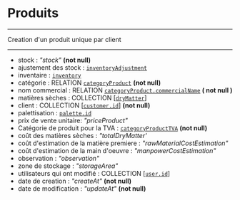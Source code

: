 # Produits

___ 

Creation d'un produit unique par client 

___


- stock : _*"stock"*_ **(not null)**
- ajustement des stock : [`inventoryAdjustment`](./gestion-des-stocks/ajustement-stock.md)
- inventaire : [`inventory`](./gestion-des-stocks/inventaire.md)
- catégorie : RELATION [`categoryProduct`](categorie-product.md) **(not null)**
- nom commercial : RELATION [`categoryProduct.commercialName`](nom-commerical.md) **( not null )**
- matières sèches : COLLECTION [[`dryMatter`]](matiere-seches/matiere-seches.md) 
- client : COLLECTION [[`customer.id`]](../../Users/user.md) **(not null)**
- palettisation : [`palette.id`](../palette/palettisation.md) 
- prix de vente unitaire: _*"priceProduct"*_
- Catégorie de produit pour la TVA : [`categoryProductTVA`](../../pays/categorie-produit-tva.md) **(not null)**
- coût des matières sèches : _*"totalDryMatter'*_
- coût d'estimation de la matière premiere : _*"rawMaterialCostEstimation"*_
- coût d'estimation de la main d'oeuvre : _*"manpowerCostEstimation"*_
- observation : _*"observation"*_
- zone de stockage : _*"storageArea"*_ 
- utilisateurs qui ont modifié : COLLECTION [[`user.id`](../../Users/user.md)]
- date de creation : _*"createAt"*_ **(not null)**
- date de modification : _*"updateAt"*_ **(not null)**
